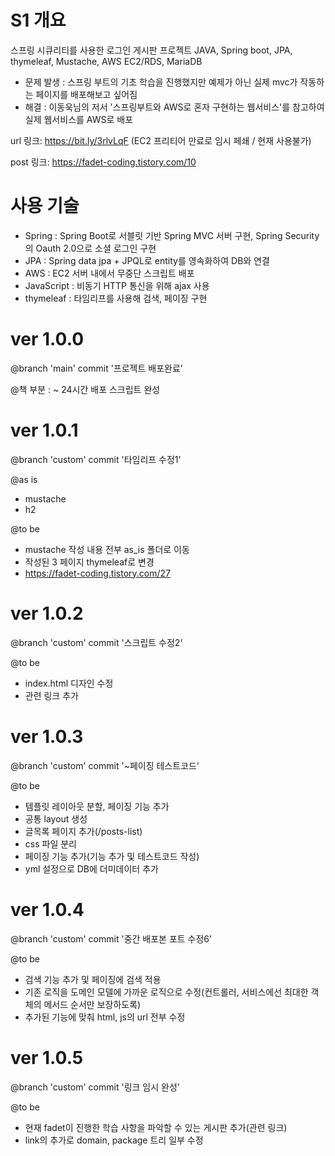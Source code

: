 # S1 개요
스프링 시큐리티를 사용한 로그인 게시판 프로젝트
JAVA, Spring boot, JPA, thymeleaf, Mustache, AWS EC2/RDS, MariaDB

- 문제 발생 : 스프링 부트의 기초 학습을 진행했지만 예제가 아닌 실제 mvc가 작동하는 페이지를 배포해보고 싶어짐 
- 해결 : 이동욱님의 저서 '스프링부트와 AWS로 혼자 구현하는 웹서비스'를 참고하여 실제 웹서비스를 AWS로 배포



url 링크: https://bit.ly/3rlvLqF (EC2 프리티어 만료로 임시 페쇄 / 현재 사용불가)
  
post 링크: https://fadet-coding.tistory.com/10



# 사용 기술

- Spring : Spring Boot로 서블릿 기반 Spring MVC 서버 구현, Spring Security의 Oauth 2.0으로 소셜 로그인 구현
- JPA : Spring data jpa + JPQL로 entity를 영속화하여 DB와 연결
- AWS : EC2 서버 내에서 무중단 스크립트 배포
- JavaScript : 비동기 HTTP 통신을 위해 ajax 사용
- thymeleaf : 타임리프를 사용해 검색, 페이징 구현

# ver 1.0.0
@branch 'main' commit '프로젝트 배포완료'

@책 부분 : ~ 24시간 배포 스크립트 완성

# ver 1.0.1
@branch 'custom' commit '타임리프 수정1'

@as is
- mustache
- h2

@to be
- mustache 작성 내용 전부 as_is 폴더로 이동
- 작성된 3 페이지 thymeleaf로 변경
- https://fadet-coding.tistory.com/27

# ver 1.0.2
@branch 'custom' commit '스크립트 수정2'

@to be
- index.html 디자인 수정
- 관련 링크 추가

# ver 1.0.3
@branch 'custom' commit '~페이징 테스트코드'

@to be
- 템플릿 레이아웃 분할, 페이징 기능 추가 
- 공통 layout 생성
- 글목록 페이지 추가(/posts-list)
- css 파일 분리
- 페이징 기능 추가(기능 추가 및 테스트코드 작성)
- yml 설정으로 DB에 더미데이터 추가

# ver 1.0.4
@branch 'custom' commit '중간 배포본 포트 수정6'

@to be
- 검색 기능 추가 및 페이징에 검색 적용
- 기존 로직을 도메인 모델에 가까운 로직으로 수정(컨트롤러, 서비스에선 최대한 객체의 메서드 순서만 보장하도록)
- 추가된 기능에 맞춰 html, js의 url 전부 수정

# ver 1.0.5
@branch 'custom' commit '링크 임시 완성'

@to be
- 현재 fadet이 진행한 학습 사항을 파악할 수 있는 게시판 추가(관련 링크)
- link의 추가로 domain, package 트리 일부 수정
